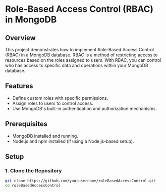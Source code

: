 # Role-Based Access Control (RBAC) in MongoDB

## Overview

This project demonstrates how to implement Role-Based Access Control (RBAC) in a MongoDB database. RBAC is a method of restricting access to resources based on the roles assigned to users. With RBAC, you can control who has access to specific data and operations within your MongoDB database.

## Features

- Define custom roles with specific permissions.
- Assign roles to users to control access.
- Use MongoDB's built-in authentication and authorization mechanisms.

## Prerequisites

- MongoDB installed and running.
- Node.js and npm installed (if using a Node.js-based setup).

## Setup

### 1. Clone the Repository

```bash
git clone https://github.com/yourusername/roleBasedAccessControl.git
cd roleBasedAccessControl
